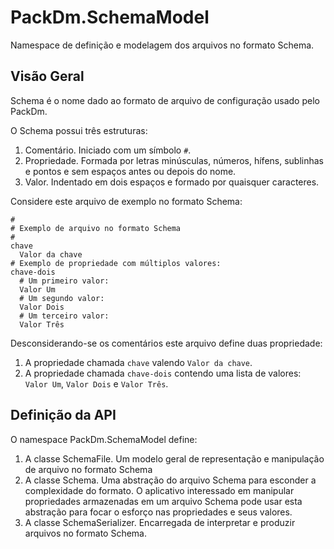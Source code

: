 ﻿PackDm.SchemaModel
==================

Namespace de definição e modelagem dos arquivos no formato Schema.

Visão Geral
-----------

Schema é o nome dado ao formato de arquivo de configuração usado pelo PackDm.

O Schema possui três estruturas:

1. Comentário.
   Iniciado com um símbolo `#`.
2. Propriedade.
   Formada por letras minúsculas, números, hífens, sublinhas e pontos e sem
   espaços antes ou depois do nome.
3. Valor.
   Indentado em dois espaços e formado por quaisquer caracteres.

Considere este arquivo de exemplo no formato Schema:

    #
    # Exemplo de arquivo no formato Schema
    #
    chave
      Valor da chave
    # Exemplo de propriedade com múltiplos valores:
    chave-dois
      # Um primeiro valor:
      Valor Um
      # Um segundo valor:
      Valor Dois
      # Um terceiro valor:
      Valor Três

Desconsiderando-se os comentários este arquivo define duas propriedade:

1. A propriedade chamada `chave` valendo `Valor da chave`.
2. A propriedade chamada `chave-dois` contendo uma lista de valores:
   `Valor Um`, `Valor Dois` e `Valor Três`.

Definição da API
----------------

O namespace PackDm.SchemaModel define:

1. A classe SchemaFile.
   Um modelo geral de representação e manipulação de arquivo no formato Schema
2. A classe Schema.
   Uma abstração do arquivo Schema para esconder a complexidade do formato.
   O aplicativo interessado em manipular propriedades armazenadas em um arquivo
   Schema pode usar esta abstração para focar o esforço nas propriedades e seus
   valores.
3. A classe SchemaSerializer.
   Encarregada de interpretar e produzir arquivos no formato Schema.







